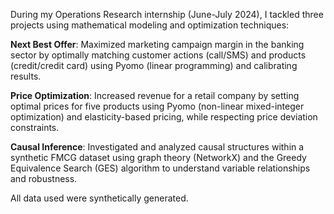 During my Operations Research internship (June-July 2024), I tackled three projects using mathematical modeling and optimization techniques:

**Next Best Offer**: Maximized marketing campaign margin in the banking sector by optimally matching customer actions (call/SMS) and products (credit/credit card) using Pyomo (linear programming) and calibrating results.

**Price Optimization**: Increased revenue for a retail company by setting optimal prices for five products using Pyomo (non-linear mixed-integer optimization) and elasticity-based pricing, while respecting price deviation constraints.

**Causal Inference**: Investigated and analyzed causal structures within a synthetic FMCG dataset using graph theory (NetworkX) and the Greedy Equivalence Search (GES) algorithm to understand variable relationships and robustness.


All data used were synthetically generated. 
